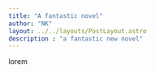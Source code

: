 ```yaml
---
title: "A fantastic novel"
author: "NK"
layout: ../../layouts/PostLayout.astro
description : "a fantastic new novel"
---
```


lorem

